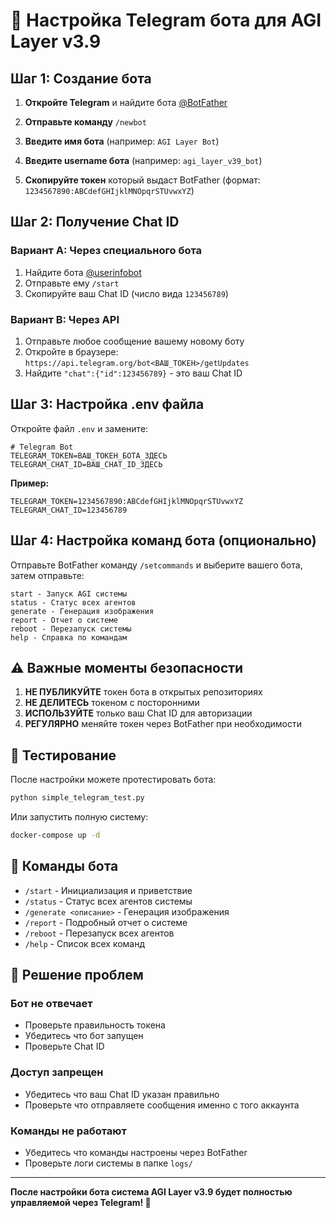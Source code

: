 # 🤖 Настройка Telegram бота для AGI Layer v3.9

## Шаг 1: Создание бота

1. **Откройте Telegram** и найдите бота [@BotFather](https://t.me/BotFather)

2. **Отправьте команду** `/newbot`

3. **Введите имя бота** (например: `AGI Layer Bot`)

4. **Введите username бота** (например: `agi_layer_v39_bot`)

5. **Скопируйте токен** который выдаст BotFather (формат: `1234567890:ABCdefGHIjklMNOpqrSTUvwxYZ`)

## Шаг 2: Получение Chat ID

### Вариант A: Через специального бота
1. Найдите бота [@userinfobot](https://t.me/userinfobot)
2. Отправьте ему `/start`
3. Скопируйте ваш Chat ID (число вида `123456789`)

### Вариант B: Через API
1. Отправьте любое сообщение вашему новому боту
2. Откройте в браузере: `https://api.telegram.org/bot<ВАШ_ТОКЕН>/getUpdates`
3. Найдите `"chat":{"id":123456789}` - это ваш Chat ID

## Шаг 3: Настройка .env файла

Откройте файл `.env` и замените:

```env
# Telegram Bot
TELEGRAM_TOKEN=ВАШ_ТОКЕН_БОТА_ЗДЕСЬ
TELEGRAM_CHAT_ID=ВАШ_CHAT_ID_ЗДЕСЬ
```

**Пример:**
```env
TELEGRAM_TOKEN=1234567890:ABCdefGHIjklMNOpqrSTUvwxYZ
TELEGRAM_CHAT_ID=123456789
```

## Шаг 4: Настройка команд бота (опционально)

Отправьте BotFather команду `/setcommands` и выберите вашего бота, затем отправьте:

```
start - Запуск AGI системы
status - Статус всех агентов
generate - Генерация изображения
report - Отчет о системе
reboot - Перезапуск системы
help - Справка по командам
```

## ⚠️ Важные моменты безопасности

1. **НЕ ПУБЛИКУЙТЕ** токен бота в открытых репозиториях
2. **НЕ ДЕЛИТЕСЬ** токеном с посторонними
3. **ИСПОЛЬЗУЙТЕ** только ваш Chat ID для авторизации
4. **РЕГУЛЯРНО** меняйте токен через BotFather при необходимости

## 🧪 Тестирование

После настройки можете протестировать бота:

```bash
python simple_telegram_test.py
```

Или запустить полную систему:

```bash
docker-compose up -d
```

## 📱 Команды бота

- `/start` - Инициализация и приветствие
- `/status` - Статус всех агентов системы
- `/generate <описание>` - Генерация изображения
- `/report` - Подробный отчет о системе
- `/reboot` - Перезапуск всех агентов
- `/help` - Список всех команд

## 🔧 Решение проблем

### Бот не отвечает
- Проверьте правильность токена
- Убедитесь что бот запущен
- Проверьте Chat ID

### Доступ запрещен
- Убедитесь что ваш Chat ID указан правильно
- Проверьте что отправляете сообщения именно с того аккаунта

### Команды не работают
- Убедитесь что команды настроены через BotFather
- Проверьте логи системы в папке `logs/`

---

**После настройки бота система AGI Layer v3.9 будет полностью управляемой через Telegram! 🚀**
